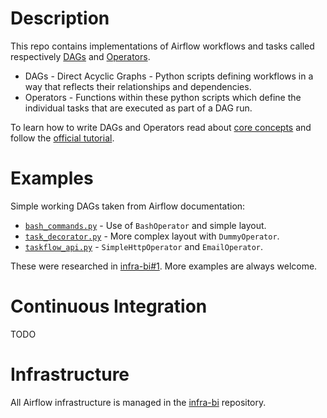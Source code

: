 # Description

This repo contains implementations of Airflow workflows and tasks called respectively [DAGs](https://airflow.apache.org/docs/apache-airflow/stable/concepts.html#dags) and [Operators](https://airflow.apache.org/docs/apache-airflow/stable/concepts.html#operators).

* DAGs - Direct Acyclic Graphs - Python scripts defining workflows in a way that reflects their relationships and dependencies.
* Operators - Functions within these python scripts which define the individual tasks that are executed as part of a DAG run.

To learn how to write DAGs and Operators read about [core concepts](https://airflow.apache.org/docs/apache-airflow/stable/concepts.html#concepts) and follow the [official tutorial](https://airflow.apache.org/docs/apache-airflow/stable/tutorial.html).

# Examples

Simple working DAGs taken from Airflow documentation:

* [`bash_commands.py`](examples/bash_commands.py) - Use of `BashOperator` and simple layout.
* [`task_decorator.py`](examples/task_decorator.py) - More complex layout with `DummyOperator`.
* [`taskflow_api.py`](examples/taskflow_api.py) - `SimpleHttpOperator` and `EmailOperator`.

These were researched in [infra-bi#1](https://github.com/status-im/infra-bi/issues/1). More examples are always welcome.

# Continuous Integration

TODO

# Infrastructure

All Airflow infrastructure is managed in the [infra-bi](https://github.com/status-im/infra-bi) repository.
